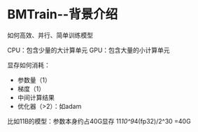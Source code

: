 # BMTrain--背景介绍

如何高效、并行、简单训练模型

CPU：包含少量的大计算单元
GPU：包含大量的小计算单元

显存如何消耗：
<ul>
<li>参数量（1）</li>
<li>梯度（1）</li>
<li>中间计算结果</li>
<li>优化器（>2）：如adam</li>
</ul>

比如11B的模型：参数本身约占40G显存
11*10^9*4(fp32)/2^30 =40G 
